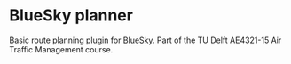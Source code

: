 # BlueSky planner

Basic route planning plugin for [BlueSky](https://github.com/TUDelft-CNS-ATM/bluesky).
Part of the TU Delft AE4321-15 Air Traffic Management course.